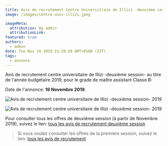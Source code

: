 ```yaml
---
title: Avis de recrutement Centre Universitraie de Illizi -deuxième session-
image: /images/centre-univ-illizi.jpeg

imageMeta:
  attribution: By admin
  attributionLink:
featured: true
authors:
  - admin
date: Tue Nov 19 2019 21:20:59 GMT+0100 (IST)
tags:
  - annonce
---
```

Avis de recrutement centre universitaire de Illizi -deuxième session- au titre de l'année budgétaire 2019, pour le grade de maître assistant Classe B:

Date de l'annonce: **19 Novembre 2019**.

![Avis de recrutement centre universitaire de Illizi -deuxième session- 2019](/images/centre-univ-illizi-deuxieme-session.jpg)

![Avis de recrutement centre universitaire de Illizi -deuxième session- 2019](/images/centre-univ-illizi-deuxieme-session2.jpg)


Pour consulter tous les offres de deuxième session (à partir de Novembre 2019), suivez le lien: [tous les avis de recrutement deuxième session](/tous-les-avis-de-recrutement-mitre-assistant-classe-b-au-titre-de-l-annee-2019-deuxieme-session/)

>Si vous voulez consulter les offres de la première session, suivez le lien: [tous les avis de recrutement](/tous_les_avis_de_recrutement_annee_budgetaire_2019/)
